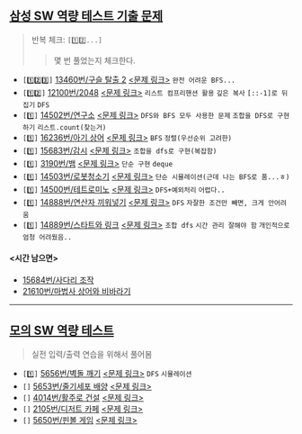 ## [삼성 SW 역량 테스트 기출 문제](https://www.acmicpc.net/workbook/view/1152)
> 반복 체크: `[1️⃣2️⃣...]`
> > 몇 번 풀었는지 체크한다.

- `[1️⃣2️⃣3️⃣]` [13460번/구슬 탈출 2](https://github.com/SeoMiYoung/miyoung-zone/issues/136) [<문제 링크>](https://www.acmicpc.net/problem/13460) `완전 어려운 BFS...`
- `[1️⃣2️⃣]` [12100번/2048](https://github.com/SeoMiYoung/miyoung-zone/issues/137) [<문제 링크>](https://www.acmicpc.net/problem/12100) `리스트 컴프리핸션 활용` `깊은 복사` `[::-1]로 뒤집기` `DFS`
- `[1️⃣]` [14502번/연구소](https://github.com/SeoMiYoung/miyoung-zone/issues/140) [<문제 링크>](https://www.acmicpc.net/problem/14502) `DFS와 BFS 모두 사용한 문제` `조합을 DFS로 구현하기` `리스트.count(찾는거)`
- `[1️⃣]` [16236번/아기 상어](https://github.com/SeoMiYoung/miyoung-zone/issues/141) [<문제 링크>](https://www.acmicpc.net/problem/16236) `BFS` `정렬(우선순위 고려한)`
- `[1️⃣]` [15683번/감시](https://github.com/SeoMiYoung/miyoung-zone/issues/142) [<문제 링크>](https://www.acmicpc.net/problem/15683) `조합을 dfs로 구현(복잡함)`
- `[1️⃣]` [3190번/뱀](https://github.com/SeoMiYoung/miyoung-zone/issues/138) [<문제 링크>](https://www.acmicpc.net/problem/3190) `단순 구현` `deque`
- `[1️⃣]` [14503번/로봇청소기](https://github.com/SeoMiYoung/miyoung-zone/issues/143) [<문제 링크>](https://www.acmicpc.net/problem/14503) `단순 시뮬레이션(근데 나는 BFS로 품...ㅎ)`
- `[1️⃣]` [14500번/테트로미노](https://github.com/SeoMiYoung/miyoung-zone/issues/144) [<문제 링크>](https://www.acmicpc.net/problem/14500) `DFS+예외처리` `어렵다..`
- `[1️⃣]` [14888번/연산자 끼워넣기](https://github.com/SeoMiYoung/miyoung-zone/issues/145) [<문제 링크>](https://www.acmicpc.net/problem/14888) `DFS` `자잘한 조건만 빼면, 크게 안어려움`
- `[1️⃣]` [14889번/스타트와 링크](https://github.com/SeoMiYoung/miyoung-zone/issues/146) [<문제 링크>](https://www.acmicpc.net/problem/14889) `조합 dfs` `시간 관리 잘해야 함` `개인적으로 엄청 어려웠음..`

#### <시간 남으면>
- [15684번/사다리 조작]()
- [21610번/마법사 상어와 비바라기]()

-----------------------------------------------------------

## [모의 SW 역량 테스트](https://swexpertacademy.com/main/userpage/code/userProblemBoxDetail.do?probBoxId=AV5Po0AqAPwDFAUq&leftPage=1&curPage=userpage&userId=SWEAC)
> 실전 입력/출력 연습을 위해서 풀어봄

- `[1️⃣]` [5656번/벽돌 깨기](https://github.com/SeoMiYoung/miyoung-zone/issues/147) [<문제 링크>](https://swexpertacademy.com/main/code/problem/problemDetail.do?contestProbId=AWXRQm6qfL0DFAUo) `DFS` `시뮬레이션`
- `[]` [5653번/줄기세포 배양]() [<문제 링크>](https://swexpertacademy.com/main/code/problem/problemDetail.do?contestProbId=AWXRJ8EKe48DFAUo)
- `[]` [4014번/활주로 건설]() [<문제 링크>](https://swexpertacademy.com/main/code/problem/problemDetail.do?contestProbId=AWIeW7FakkUDFAVH)
- `[]` [2105번/디저트 카페]() [<문제 링크>](https://swexpertacademy.com/main/code/problem/problemDetail.do?contestProbId=AV5VwAr6APYDFAWu)
- `[]` [5650번/핀볼 게임]() [<문제 링크>](https://swexpertacademy.com/main/code/problem/problemDetail.do?contestProbId=AWXRF8s6ezEDFAUo)
